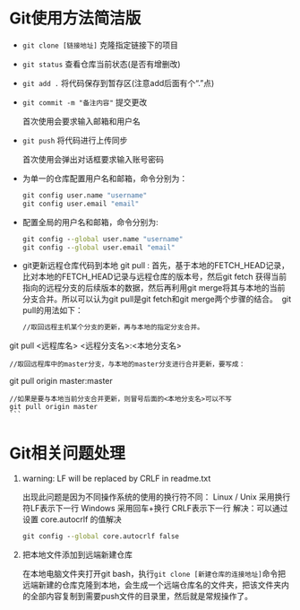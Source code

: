 # Git使用方法简洁版

- `git clone [链接地址]`  克隆指定链接下的项目

- `git status` 查看仓库当前状态(是否有增删改)

- `git add .` 将代码保存到暂存区(注意add后面有个“.”点)

- `git commit -m "备注内容"` 提交更改

  首次使用会要求输入邮箱和用户名

- `git push` 将代码进行上传同步

  首次使用会弹出对话框要求输入账号密码

- 为单一的仓库配置用户名和邮箱，命令分别为：

  ```cmd
  git config user.name "username"
  git config user.email "email"
  ```
- 配置全局的用户名和邮箱，命令分别为:

  ```cmd
  git config --global user.name "username"
  git config --global user.email "email"
  ```
- git更新远程仓库代码到本地
	git pull : 首先，基于本地的FETCH_HEAD记录，比对本地的FETCH_HEAD记录与远程仓库的版本号，然后git fetch 获得当前指向的远程分支的后续版本的数据，然后再利用git merge将其与本地的当前分支合并。所以可以认为git pull是git fetch和git merge两个步骤的结合。 
	git pull的用法如下：
	
	```bash
	//取回远程主机某个分支的更新，再与本地的指定分支合并。
git pull <远程库名> <远程分支名>:<本地分支名>
	 
	//取回远程库中的master分支，与本地的master分支进行合并更新，要写成：
git pull origin master:master
	 
	//如果是要与本地当前分支合并更新，则冒号后面的<本地分支名>可以不写
	git pull origin master
	```
# Git相关问题处理

1. warning: LF will be replaced by CRLF in readme.txt

	出现此问题是因为不同操作系统的使用的换行符不同：
	Linux / Unix 采用换行符LF表示下一行
	Windows  采用回车+换行 CRLF表示下一行
	解决：可以通过设置 core.autocrlf 的值解决
   
	```cmd
	git config --global core.autocrlf false
	```
2. 把本地文件添加到远端新建仓库

	在本地电脑文件夹打开git bash，执行`git clone [新建仓库的连接地址]`命令把远端新建的仓库克隆到本地，会生成一个远端仓库名的文件夹，把该文件夹内的全部内容复制到需要push文件的目录里，然后就是常规操作了。